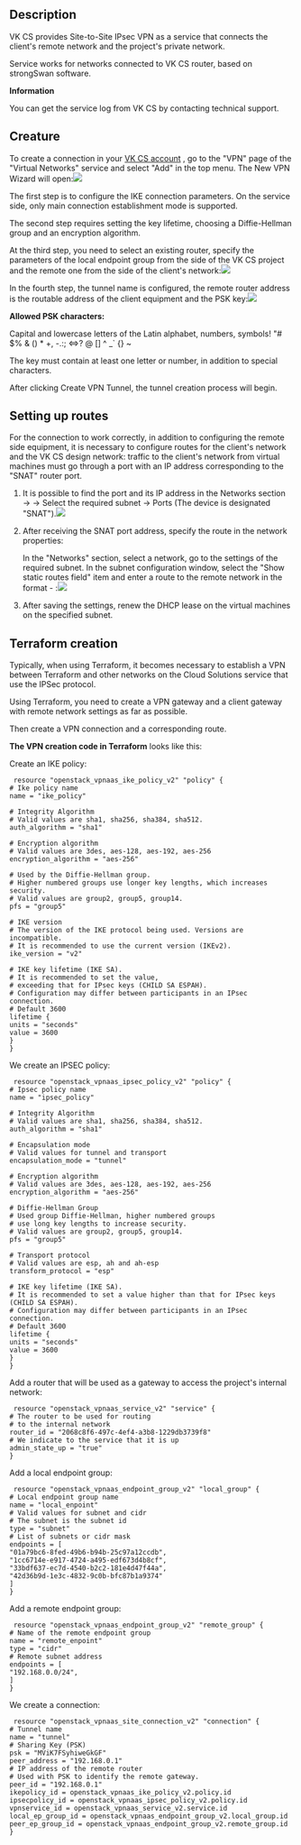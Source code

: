 Description
-----------

VK CS provides Site-to-Site IPsec VPN as a service that connects the client's remote network and the project's private network.

Service works for networks connected to VK CS router, based on strongSwan software.

**Information**

You can get the service log from VK CS by contacting technical support.

Creature
--------

To create a connection in your [VK CS account](https://mcs.mail.ru/app/services/server/vpn-tunnels/) , go to the "VPN" page of the "Virtual Networks" service and select "Add" in the top menu. The New VPN Wizard will open:![](./assets/1600101759106-snimok-ekrana-2020-09-14-v-19.42.24.png)

The first step is to configure the IKE connection parameters. On the service side, only main connection establishment mode is supported.

The second step requires setting the key lifetime, choosing a Diffie-Hellman group and an encryption algorithm.

At the third step, you need to select an existing router, specify the parameters of the local endpoint group from the side of the VK CS project and the remote one from the side of the client's network:![](./assets/1600102335123-snimok-ekrana-2020-09-14-v-19.51.03.png)

In the fourth step, the tunnel name is configured, the remote router address is the routable address of the client equipment and the PSK key:![](./assets/1600102741691-snimok-ekrana-2020-09-14-v-19.57.26.png)

**Allowed PSK characters:**

Capital and lowercase letters of the Latin alphabet, numbers, symbols! "# $% & () \* +, -.:; <=>? @ [] ^ _\` {} ~

The key must contain at least one letter or number, in addition to special characters.

After clicking Create VPN Tunnel, the tunnel creation process will begin.

Setting up routes
-----------------

For the connection to work correctly, in addition to configuring the remote side equipment, it is necessary to configure routes for the client's network and the VK CS design network: traffic to the client's network from virtual machines must go through a port with an IP address corresponding to the "SNAT" router port.

1.  It is possible to find the port and its IP address in the Networks section → <private network name> → Select the required subnet → Ports (The device is designated "SNAT").![](./assets/1600103783808-snimok-ekrana-2020-09-14-v-20.15.58.png)
2.  After receiving the SNAT port address, specify the route in the network properties:
    
    In the "Networks" section, select a network, go to the settings of the required subnet. In the subnet configuration window, select the "Show static routes field" item and enter a route to the remote network in the format <network address> - <SNAT port address>:![](./assets/1603310743037-redaktirovanie-podseti.jpg)
3.  After saving the settings, renew the DHCP lease on the virtual machines on the specified subnet.

Terraform creation
------------------

Typically, when using Terraform, it becomes necessary to establish a VPN between Terraform and other networks on the Cloud Solutions service that use the IPSec protocol.

Using Terraform, you need to create a VPN gateway and a client gateway with remote network settings as far as possible.

Then create a VPN connection and a corresponding route.

**The VPN creation code in Terraform** looks like this:

Create an IKE policy:

```
 resource "openstack_vpnaas_ike_policy_v2" "policy" {
# Ike policy name
name = "ike_policy"

# Integrity Algorithm
# Valid values are sha1, sha256, sha384, sha512.
auth_algorithm = "sha1"

# Encryption algorithm
# Valid values are 3des, aes-128, aes-192, aes-256
encryption_algorithm = "aes-256"

# Used by the Diffie-Hellman group.
# Higher numbered groups use longer key lengths, which increases security.
# Valid values are group2, group5, group14.
pfs = "group5"

# IKE version
# The version of the IKE protocol being used. Versions are incompatible.
# It is recommended to use the current version (IKEv2).
ike_version = "v2"

# IKE key lifetime (IKE SA).
# It is recommended to set the value,
# exceeding that for IPsec keys (CHILD SA ESPAH).
# Configuration may differ between participants in an IPsec connection.
# Default 3600
lifetime {
units = "seconds"
value = 3600
}
}
```

We create an IPSEC policy:

```
 resource "openstack_vpnaas_ipsec_policy_v2" "policy" {
# Ipsec policy name
name = "ipsec_policy"

# Integrity Algorithm
# Valid values are sha1, sha256, sha384, sha512.
auth_algorithm = "sha1"

# Encapsulation mode
# Valid values for tunnel and transport
encapsulation_mode = "tunnel"

# Encryption algorithm
# Valid values are 3des, aes-128, aes-192, aes-256
encryption_algorithm = "aes-256"

# Diffie-Hellman Group
# Used group Diffie-Hellman, higher numbered groups
# use long key lengths to increase security.
# Valid values are group2, group5, group14.
pfs = "group5"

# Transport protocol
# Valid values are esp, ah and ah-esp
transform_protocol = "esp"

# IKE key lifetime (IKE SA).
# It is recommended to set a value higher than that for IPsec keys (CHILD SA ESPAH).
# Configuration may differ between participants in an IPsec connection.
# Default 3600
lifetime {
units = "seconds"
value = 3600
}
}
```

Add a router that will be used as a gateway to access the project's internal network:

```
 resource "openstack_vpnaas_service_v2" "service" {
# The router to be used for routing
# to the internal network
router_id = "2068c8f6-497c-4ef4-a3b8-1229db3739f8"
# We indicate to the service that it is up
admin_state_up = "true"
}
```

Add a local endpoint group:

```
 resource "openstack_vpnaas_endpoint_group_v2" "local_group" {
# Local endpoint group name
name = "local_enpoint"
# Valid values for subnet and cidr
# The subnet is the subnet id
type = "subnet"
# List of subnets or cidr mask
endpoints = [
"01a79bc6-8fed-49b6-b94b-25c97a12ccdb",
"1cc6714e-e917-4724-a495-edf673d4b8cf",
"33bdf637-ec7d-4540-b2c2-181e4d47f44a",
"42d36b9d-1e3c-4832-9c0b-bfc87b1a9374"
]
}
```

Add a remote endpoint group:

```
 resource "openstack_vpnaas_endpoint_group_v2" "remote_group" {
# Name of the remote endpoint group
name = "remote_enpoint"
type = "cidr"
# Remote subnet address
endpoints = [
"192.168.0.0/24",
]
}
```

We create a connection:

```
 resource "openstack_vpnaas_site_connection_v2" "connection" {
# Tunnel name
name = "tunnel"
# Sharing Key (PSK)
psk = "MViK7FSyhiweGkGF"
peer_address = "192.168.0.1"
# IP address of the remote router
# Used with PSK to identify the remote gateway.
peer_id = "192.168.0.1"
ikepolicy_id = openstack_vpnaas_ike_policy_v2.policy.id
ipsecpolicy_id = openstack_vpnaas_ipsec_policy_v2.policy.id
vpnservice_id = openstack_vpnaas_service_v2.service.id
local_ep_group_id = openstack_vpnaas_endpoint_group_v2.local_group.id
peer_ep_group_id = openstack_vpnaas_endpoint_group_v2.remote_group.id
}
```